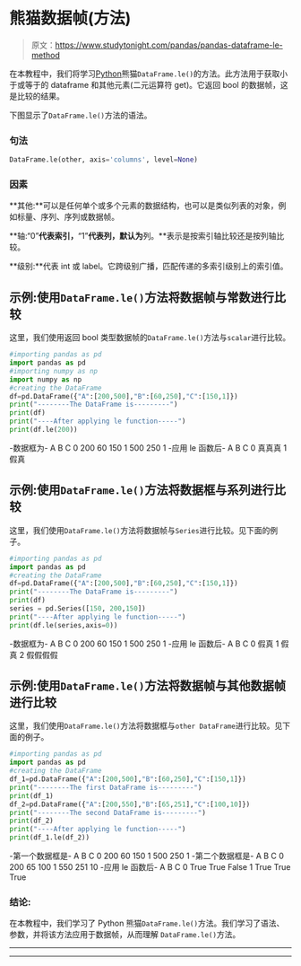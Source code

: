 # 熊猫数据帧(方法)

> 原文：<https://www.studytonight.com/pandas/pandas-dataframe-le-method>

在本教程中，我们将学习[Python](https://www.studytonight.com/python/getting-started-with-python)熊猫`DataFrame.le()`的方法。此方法用于获取小于或等于的 dataframe 和其他元素(二元运算符 get)。它返回 bool 的数据帧，这是比较的结果。

下图显示了`DataFrame.le()`方法的语法。

### 句法

```py
DataFrame.le(other, axis='columns', level=None)
```

### 因素

**其他:**可以是任何单个或多个元素的数据结构，也可以是类似列表的对象，例如标量、序列、序列或数据帧。

**轴:“0”**代表索引，**“1”**代表列，默认为**列。**表示是按索引轴比较还是按列轴比较。

**级别:**代表 int 或 label。它跨级别广播，匹配传递的多索引级别上的索引值。

## 示例:使用`DataFrame.le()`方法将数据帧与常数进行比较

这里，我们使用返回 bool 类型数据帧的`DataFrame.le()`方法与`scalar`进行比较。

```py
#importing pandas as pd
import pandas as pd
#importing numpy as np
import numpy as np
#creating the DataFrame
df=pd.DataFrame({"A":[200,500],"B":[60,250],"C":[150,1]})
print("--------The DataFrame is---------")
print(df)
print("----After applying le function-----")
print(df.le(200))
```

-数据框为-
A B C
0 200 60 150
1 500 250 1
-应用 le 函数后-
A B C
0 真真真
1 假真

## 示例:使用`DataFrame.le()`方法将数据框与系列进行比较

这里，我们使用`DataFrame.le()`方法将数据帧与`Series`进行比较。见下面的例子。

```py
#importing pandas as pd
import pandas as pd
#creating the DataFrame
df=pd.DataFrame({"A":[200,500],"B":[60,250],"C":[150,1]})
print("--------The DataFrame is---------")
print(df)
series = pd.Series([150, 200,150]) 
print("----After applying le function-----")
print(df.le(series,axis=0))
```

-数据框为-
A B C
0 200 60 150
1 500 250 1
-应用 le 函数后-
A B C
0 假真
1 假真
2 假假假假

## 示例:使用`DataFrame.le()`方法将数据帧与其他数据帧进行比较

这里，我们使用`DataFrame.le()`方法将数据框与`other DataFrame`进行比较。见下面的例子。

```py
#importing pandas as pd
import pandas as pd
#creating the DataFrame
df_1=pd.DataFrame({"A":[200,500],"B":[60,250],"C":[150,1]})
print("--------The first DataFrame is---------")
print(df_1)
df_2=pd.DataFrame({"A":[200,550],"B":[65,251],"C":[100,10]})
print("--------The second DataFrame is---------")
print(df_2)
print("----After applying le function-----")
print(df_1.le(df_2))
```

-第一个数据框是-
A B C
0 200 60 150
1 500 250 1
-第二个数据框是-
A B C
0 200 65 100
1 550 251 10
-应用 le 函数后-
A B C
0 True True False
1 True True True

### 结论:

在本教程中，我们学习了 Python 熊猫`DataFrame.le()`方法。我们学习了语法、参数，并将该方法应用于数据帧，从而理解 `DataFrame.le()`方法。

* * *

* * *